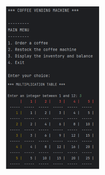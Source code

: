 <p align="center">
  <img src="images/coffee.png" width="255" style="vertical-align: top; margin-right:10px" alt="Coffee">
  <img src="images/multTable.png" width="255" style="vertical-align: top; margin-right:10px" alt="Multiplication Table">
</p>
